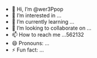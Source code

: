 - 👋 Hi, I’m @wer3Ppop
- 👀 I’m interested in ...
- 🌱 I’m currently learning ...
- 💞️ I’m looking to collaborate on ...
- 📫 How to reach me ...562132
- 😄 Pronouns: ...
- ⚡ Fun fact: ...

<!---jl
wer3Ppop/wer3Ppop is a ✨ special ✨ repository because its `README.md` (this file) appears on your GitHub profile.
You can click the Preview link to take a look at your changes.
--->
